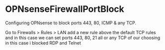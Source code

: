 # OPNsenseFirewallPortBlock
Configuring OPNsense to block ports 443, 80, ICMP &amp; any TCP.

Go to Firewalls > Rules > LAN add a new rule above the default TCP rules and in this case we can set ports 443, 80, 21 all or any TCP of our choosing in this case i blocked RDP and Telnet


